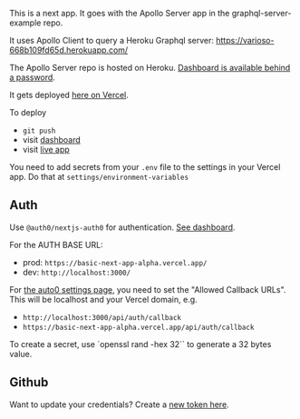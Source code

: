 This is a next app.
It goes with the Apollo Server app in the graphql-server-example repo.

It uses Apollo Client to query a Heroku Graphql server:
https://varioso-668b109fd65d.herokuapp.com/

The Apollo Server repo is hosted on Heroku. [Dashboard is available behind a password](https://dashboard.heroku.com/apps/varioso).

It gets deployed [here on Vercel](https://basic-next-app-alpha.vercel.app/).

To deploy

- `git push`
- visit [dashboard](https://vercel.com/akiryk/basic-next-app)
- visit [live app](https://basic-next-app-alpha.vercel.app/)

You need to add secrets from your `.env` file to the settings in your Vercel app. Do that at `settings/environment-variables`

## Auth

Use `@auth0/nextjs-auth0` for authentication. [See dashboard](https://manage.auth0.com/dashboard/us/dev-6yrl3be1h2xi7tlj/applications/JFa6Th02Y9QR064pUVOoYH5pwC66kJ7Y/settings).

For the AUTH BASE URL:

- prod: `https://basic-next-app-alpha.vercel.app/`
- dev: `http://localhost:3000/`

For [the auto0 settings page](https://manage.auth0.com/dashboard), you need to set the "Allowed Callback URLs". This will be localhost and your Vercel domain, e.g.

- `http://localhost:3000/api/auth/callback`
- `https://basic-next-app-alpha.vercel.app/api/auth/callback`

To create a secret, use `openssl rand -hex 32`` to generate a 32 bytes value.

## Github

Want to update your credentials? Create a [new token here](https://github.com/settings/tokens).
